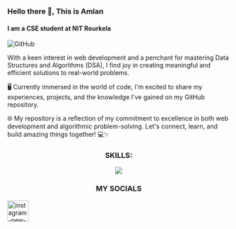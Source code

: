 ### Hello there 👋, This is Amlan
#### I am a CSE student at NIT Rourkela
![GitHub](https://arturssmirnovs.github.io/github-profile-readme-generator/images/banner.png)

 With a keen interest in web development and a penchant for mastering Data Structures and Algorithms (DSA), I find joy in creating meaningful and efficient solutions to real-world problems.

🖥️ Currently immersed in the world of code, I'm excited to share my experiences, projects, and the knowledge I've gained on my GitHub repository. 

🌐 My repository is a reflection of my commitment to excellence in both web development and algorithmic problem-solving. Let's connect, learn, and build amazing things together! 💻✨

<h3 align="center">SKILLS:</h3>
<p align="center">
  <a href="https://skillicons.dev">
    <img src="https://skillicons.dev/icons?i=c,cpp,html,css,tailwind,js,react,nextjs,github&perline=5" />
  </a>
</p>
<h3 align="center">MY SOCIALS</h3>
<p align="left">
<a href="https://www.instagram.com/amlan_sarangi23/" target="blank" ><img width="48" height="48" src="https://img.icons8.com/color/48/instagram-new--v1.png" alt="instagram-new--v1"/></a>

